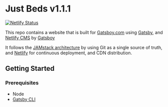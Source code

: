# Just Beds v1.1.1

[![Netlify Status](https://api.netlify.com/api/v1/badges/999097cc-4840-4dad-a467-5f56233ca96e/deploy-status)](https://app.netlify.com/sites/elegant-galileo-df23a7/deploys)

This repo contains a website that is built for [Gatsboy.com](https://gatsboy.com) using [Gatsby](https://www.gatsbyjs.org/), and [Netlify CMS](https://netlifycms.org) by [Gatsboy](https://netlifycms.org)


It follows the [JAMstack architecture](https://jamstack.org) by using Git as a single source of truth, and [Netlify](netlify.com) for continuous deployment, and CDN distribution.

## Getting Started

### Prerequisites

* Node
* [Gatsby CLI](https://www.gatsbyjs.org/docs/)
